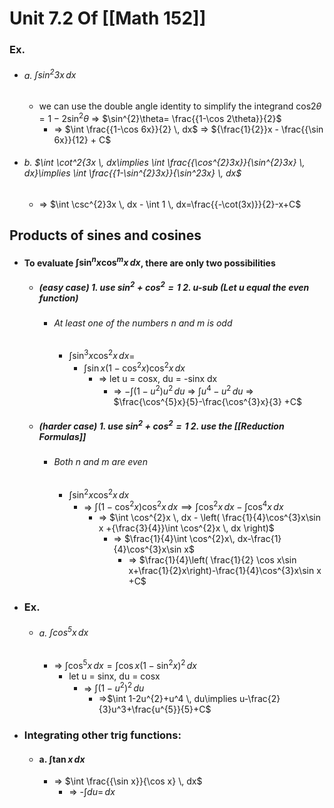 # Unit 7.2 Of [[Math 152]]

### Ex.
- ###### a. $\int \sin^{2}3x \, dx$ 
	- we can use the double angle identity to simplify the integrand $\cos_{}2\theta=1-2\sin ^{2}\theta$ => $\sin^{2}\theta= \frac{{1-\cos 2\theta}}{2}$
		- => $\int \frac{{1-\cos 6x}}{2} \, dx$ => ${\frac{1}{2}}x - \frac{{\sin 6x}}{12} + C$ 
- ###### b. $\int  \cot^2{3x \, dx\implies \int \frac{{\cos^{2}3x}}{\sin^{2}3x} \, dx}\implies \int \frac{{1-\sin^{2}3x}}{\sin^23x} \, dx$ 
	- => $\int \csc^{2}3x \, dx - \int 1 \, dx=\frac{{-\cot(3x)}}{2}-x+C$

## Products of sines and cosines
- #### To evaluate $\int \sin^{n}x\cos^{m}x \, dx$, there are only two possibilities 
	- ##### (easy case) 1. use $\sin^{2}+\cos^{2}=1$ 2. u-sub (Let u equal the even function)
		- ###### At least one of the numbers n and m is odd
			- $\int \sin^{3}x\cos^{2}x \, dx$=
				- $\int \sin x (1-\cos^{2}x)\cos^{2}x \, dx$
					- => let u = cosx, du = -sinx dx
						- => $-\int (1-u^{2})u^{2} \, du$ => $\int u^{4}-u^2 \, du$ => $\frac{\cos^{5}x}{5}-\frac{\cos^{3}x}{3} +C$
	- ##### (harder case) 1. use  $\sin^{2}+\cos^{2}=1$ 2. use the [[Reduction Formulas]]
		- ###### Both n and m are even
			- $\int \sin^{2}x\cos^{2}x \, dx$
				- => $\int (1-\cos^{2}x)\cos^{2}x \, dx \implies \int \cos^{2}x \, dx-\int \cos^{4}x \, dx$
					- => $\int  \cos^{2}x \, dx - \left( \frac{1}{4}\cos^{3}x\sin x +{\frac{3}{4}}\int \cos^{2}x \, dx \right)$
						- => $\frac{1}{4}\int  \cos^{2}x\, dx-\frac{1}{4}\cos^{3}x\sin x$
							- => $\frac{1}{4}\left( \frac{1}{2} \cos x\sin x+\frac{1}{2}x\right)-\frac{1}{4}\cos^{3}x\sin x +C$
- ### Ex.
	- ###### a.  $\int \cos^{5}x \, dx$
		- => $\int  \cos^{5}x \, dx = \int  \cos x(1-\sin^{2}x)^2 \, dx$ 
			- let u = sinx, du = cosx
				- => $\int  (1-u^{2})^2 \, du$
					- =>$\int 1-2u^{2}+u^4 \, du\implies u-\frac{2}{3}u^3+\frac{u^{5}}{5}+C$
- ### Integrating other trig functions:
	- #### a. $\int  \tan x \, dx$
		- => $\int \frac{{\sin x}}{\cos x} \, dx$
			- => -$\int du= \, dx$

